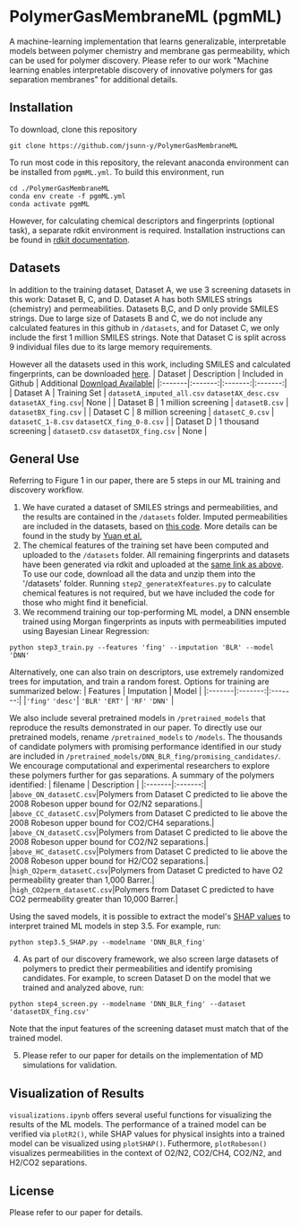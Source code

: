 # PolymerGasMembraneML (pgmML)
A machine-learning implementation that learns generalizable, interpretable models between polymer chemistry and membrane gas permeability, which can be used for polymer discovery. Please refer to our work "Machine learning enables interpretable discovery of innovative polymers for gas separation membranes" for additional details.

## Installation
To download, clone this repository
```
git clone https://github.com/jsunn-y/PolymerGasMembraneML
```
To run most code in this repository, the relevant anaconda environment can be installed from `pgmML.yml`. To build this environment, run
```
cd ./PolymerGasMembraneML
conda env create -f pgmML.yml
conda activate pgmML
```
However, for calculating chemical descriptors and fingerprints (optional task), a separate rdkit environment is required. Installation instructions can be found in [rdkit documentation](https://www.rdkit.org/docs/Install.html).

## Datasets
In addition to the training dataset, Dataset A, we use 3 screening datasets in this work: Dataset B, C, and D. Dataset A has both SMILES strings (chemistry) and permeabilities. Datasets B,C, and D only provide SMILES strings. Due to large size of Datasets B and C, we do not include any calculated features in this github in  `/datasets`, and for Dataset C, we only include the first 1 million SMILES strings. Note that Dataset C is split across 9 individual files due to its large memory requirements.

However all the datasets used in this work, including SMILES and calculated fingerprints, can be downloaded [here](http://dx.doi.org/10.22002/D1.20048).
| Dataset | Description | Included in Github | Additional [Download Available](http://dx.doi.org/10.22002/D1.20048)|
|:-------|:-------:|:-------:|:-------:|
| Dataset A | Training Set | `datasetA_imputed_all.csv` `datasetAX_desc.csv` `datasetAX_fing.csv`| None | 
| Dataset B | 1 million screening | `datasetB.csv` | `datasetBX_fing.csv` |
| Dataset C | 8 million screening | `datasetC_0.csv` | `datasetC_1-8.csv` `datasetCX_fing_0-8.csv` |
| Dataset D | 1 thousand screening | `datasetD.csv` `datasetDX_fing.csv` | None |

## General Use
Referring to Figure 1 in our paper, there are 5 steps in our ML training and discovery workflow.
1. We have curated a dataset of SMILES strings and permeabilities, and the results are contained in the `/datasets` folder. Imputed permeabilities are included in the datasets, based on [this code](https://github.com/qyuan7/polymer_permeability_imputation). More details can be found in the study by [Yuan et al.](https://www.sciencedirect.com/science/article/pii/S0376738821001575)
2. The chemical features of the training set have been computed and uploaded to the `/datasets` folder. All remaining fingerprints and datasets have been generated via rdkit and uploaded at the [same link as above](http://dx.doi.org/10.22002/D1.20048). To use our code, download all the data and unzip them into the '/datasets' folder. Running `step2_generateXfeatures.py` to calculate chemical features is not required, but we have included the code for those who might find it beneficial.
3. We recommend training our top-performing ML model, a DNN ensemble trained using Morgan fingerprints as inputs with permeabilities imputed using Bayesian Linear Regression:
```
python step3_train.py --features 'fing' --imputation 'BLR' --model 'DNN'
```
Alternatively, one can also train on descriptors, use extremely randomized trees for imputation, and train a random forest. Options for training are summarized below:
| Features | Imputation | Model |
|:-------|:-------:|:-------:|
|`'fing'` `'desc'`| `'BLR'` `'ERT'` | `'RF'` `'DNN'` | 

We also include several pretrained models in `/pretrained_models` that reproduce the results demonstrated in our paper. To directly use our pretrained models, rename `/pretrained_models` to `/models`. The thousands of candidate polymers with promising performance identified in our study are included in `/pretrained_models/DNN_BLR_fing/promising_candidates/`. We encourage computational and experimental researchers to explore these polymers further for gas separations. A summary of the polymers identified:
| filename | Description |
|:-------|:-------:|
|`above_ON_datasetC.csv`|Polymers from Dataset C predicted to lie above the 2008 Robeson upper bound for O2/N2 separations.|
|`above_CC_datasetC.csv`|Polymers from Dataset C predicted to lie above the 2008 Robeson upper bound for CO2/CH4 separations.|
|`above_CN_datasetC.csv`|Polymers from Dataset C predicted to lie above the 2008 Robeson upper bound for CO2/N2 separations.|
|`above_HC_datasetC.csv`|Polymers from Dataset C predicted to lie above the 2008 Robeson upper bound for H2/CO2 separations.|
|`high_O2perm_datasetC.csv`|Polymers from Dataset C predicted to have O2 permeability greater than 1,000 Barrer.|
|`high_CO2perm_datasetC.csv`|Polymers from Dataset C predicted to have CO2 permeability greater than 10,000 Barrer.|

Using the saved models, it is possible to extract the model's [SHAP values](https://shap.readthedocs.io/en/latest/index.html) to interpret trained ML models in step 3.5. For example, run:
```
python step3.5_SHAP.py --modelname 'DNN_BLR_fing'
```
4. As part of our discovery framework, we also screen large datasets of polymers to predict their permeabilities and identify promising candidates. For example, to screen Dataset D on the model that we trained and analyzed above, run:
```
python step4_screen.py --modelname 'DNN_BLR_fing' --dataset 'datasetDX_fing.csv'
```
Note that the input features of the screening dataset must match that of the trained model.

5. Please refer to our paper for details on the implementation of MD simulations for validation.

## Visualization of Results
`visualizations.ipynb` offers several useful functions for visualizing the results of the ML models. The performance of a trained model can be verified via `plotR2()`, while SHAP values for physical insights into a trained model can be visualized using `plotSHAP()`. Futhermore, `plotRobeson()` visualizes permeabilities in the context of O2/N2, CO2/CH4, CO2/N2, and H2/CO2 separations.

## License
Please refer to our paper for details.

